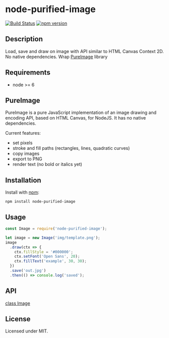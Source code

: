 # node-purified-image
[![Build Status](https://travis-ci.org/megahertz/node-purified-image.svg?branch=master)](https://travis-ci.org/megahertz/node-purified-image)
[![npm version](https://badge.fury.io/js/node-purified-image.svg)](https://badge.fury.io/js/node-purified-image)

## Description

Load, save and draw on image with API similar to HTML Canvas Context 2D.
No native dependencies. Wrap 
[PureImage](https://github.com/joshmarinacci/node-pureimage) library

## Requirements
 - node >= 6

## PureImage

PureImage is a pure JavaScript implementation of an image drawing and encoding
API, based on HTML Canvas, for NodeJS. It has no native dependencies.  

Current features:

* set pixels
* stroke and fill paths (rectangles, lines, quadratic curves)
* copy images
* export to PNG
* render text (no bold or italics yet)

## Installation

Install with [npm](https://npmjs.org/package/node-purified-image):

    npm install node-purified-image

## Usage

```js
const Image = require('node-purified-image');

let image = new Image('img/template.png');
image
  .draw(ctx => {
    ctx.fillStyle = '#000000';
    ctx.setFont('Open Sans', 20);
    ctx.fillText('example', 30, 30);
  })
  .save('out.jpg')
  .then(() => console.log('saved');
```
    
## API
[class Image](docs/api-Image.md)

## License

Licensed under MIT.
